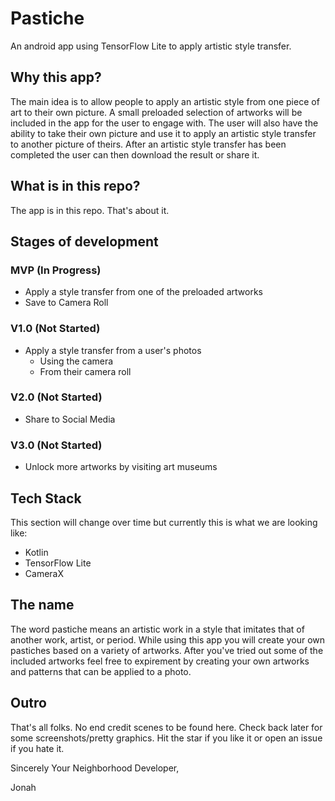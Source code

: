 # Pastiche
An android app using TensorFlow Lite to apply artistic style transfer.

## Why this app?
The main idea is to allow people to apply an artistic style from one piece of art to their own picture. A small preloaded selection of artworks will be included in the app for the user to engage with. The user will also have the ability to take their own picture and use it to apply an artistic style transfer to another picture of theirs. After an artistic style transfer has been completed the user can then download the result or share it.

## What is in this repo?
The app is in this repo. That's about it.

## Stages of development
### MVP (In Progress)
- Apply a style transfer from one of the preloaded artworks
- Save to Camera Roll

### V1.0 (Not Started)
- Apply a style transfer from a user's photos
  - Using the camera
  - From their camera roll

### V2.0 (Not Started)
- Share to Social Media

### V3.0 (Not Started)
- Unlock more artworks by visiting art museums

## Tech Stack
This section will change over time but currently this is what we are looking like:
- Kotlin
- TensorFlow Lite
- CameraX

## The name
The word pastiche means an artistic work in a style that imitates that of another work, artist, or period. While using this app you will create your own pastiches based on a variety of artworks. After you've tried out some of the included artworks feel free to expirement by creating your own artworks and patterns that can be applied to a photo.

## Outro
That's all folks. No end credit scenes to be found here. Check back later for some screenshots/pretty graphics. Hit the star if you like it or open an issue if you hate it.

Sincerely Your Neighborhood Developer,

Jonah
